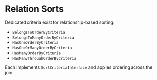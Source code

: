 # Relation Sorts

Dedicated criteria exist for relationship-based sorting:

- `BelongsToOrderByCriteria`
- `BelongsToManyOrderByCriteria`
- `HasOneOrderByCriteria`
- `HasOneOrManyOrderByCriteria`
- `HasManyOrderByCriteria`
- `HasManyThroughOrderByCriteria`

Each implements `SortCriteriaInterface` and applies ordering across the join.
